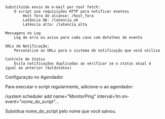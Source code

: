     Substituído envio de e-mail por tool fetch:
        O script usa requisições HTTP para notificar eventos
            Host fora de alcance: /host_fora
            Latência OK: /latencia_ok
            Latência alta: /latencia_alta

    Mensagens no Log
        Log de erro ou aviso para cada caso com detalhes do evento

    URLs de Notificação:
        Personalize as URLs para o sistema de notificação que você utiliza

    Controle de Status
        Evita notificações duplicadas ao verificar se o status atual é igual ao anterior ($oldstatus)

Configuração no Agendador

Para executar o script regularmente, adicione-o ao agendador:

/system scheduler add name="MonitorPing" interval=1m on-event="nome_do_script"...

Substitua nome_do_script pelo nome que você salvou.
